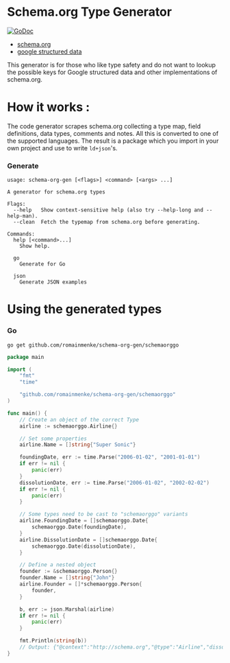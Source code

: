 # Schema.org Type Generator

[![GoDoc](https://godoc.org/github.com/romainmenke/schema-org-gen/schemaorggo?status.svg)](https://godoc.org/github.com/romainmenke/schema-org-gen/schemaorggo)

* [schema.org](https://schema.org)
* [google structured data](https://developers.google.com/search/docs/guides/intro-structured-data)

This generator is for those who like type safety and do not want to lookup the possible keys for Google structured data and other implementations of schema.org.

# How it works :

The code generator scrapes schema.org collecting a type map, field definitions, data types, comments and notes. All this is converted to one of the supported languages. The result is a package which you import in your own project and use to write `ld+json`'s.

### Generate

```
usage: schema-org-gen [<flags>] <command> [<args> ...]

A generator for schema.org types

Flags:
  --help   Show context-sensitive help (also try --help-long and --help-man).
  --clean  Fetch the typemap from schema.org before generating.

Commands:
  help [<command>...]
    Show help.

  go
    Generate for Go

  json
    Generate JSON examples
```

# Using the generated types

### Go

`go get github.com/romainmenke/schema-org-gen/schemaorggo`

```go
package main

import (
	"fmt"
	"time"

	"github.com/romainmenke/schema-org-gen/schemaorggo"
)

func main() {
	// Create an object of the correct Type
	airline := schemaorggo.Airline{}

	// Set some properties
	airline.Name = []string{"Super Sonic"}

	foundingDate, err := time.Parse("2006-01-02", "2001-01-01")
	if err != nil {
		panic(err)
	}
	dissolutionDate, err := time.Parse("2006-01-02", "2002-02-02")
	if err != nil {
		panic(err)
	}

	// Some types need to be cast to "schemaorggo" variants
	airline.FoundingDate = []schemaorggo.Date{
		schemaorggo.Date(foundingDate),
	}
	airline.DissolutionDate = []schemaorggo.Date{
		schemaorggo.Date(dissolutionDate),
	}

	// Define a nested object
	founder := &schemaorggo.Person{}
	founder.Name = []string{"John"}
	airline.Founder = []*schemaorggo.Person{
		founder,
	}

	b, err := json.Marshal(airline)
	if err != nil {
		panic(err)
	}

	fmt.Println(string(b))
	// Output: {"@context":"http://schema.org","@type":"Airline","dissolutionDate":"2002-02-02","founder":{"@context":"http://schema.org","@type":"Person","name":"John"},"foundingDate":"2001-01-01","name":"Super Sonic"}
}
```
